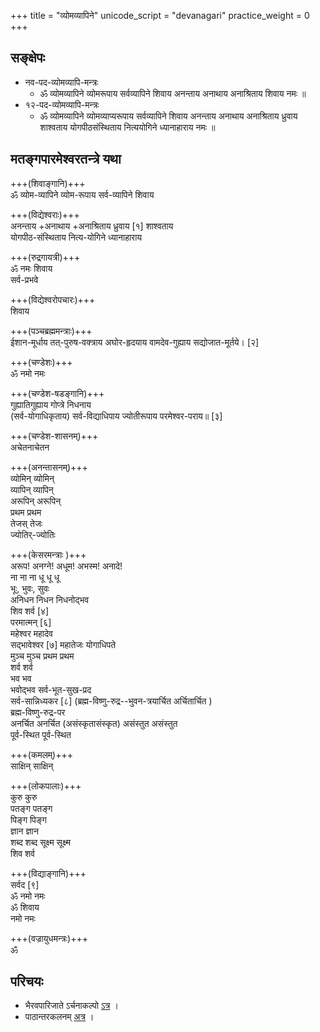 +++
title = "व्योमव्यापिने"
unicode_script = "devanagari"
practice_weight = 0
+++

## सङ्क्षेपः
- नव-पद-व्योमव्यापि-मन्त्रः 
  - ॐ व्योमव्यापिने व्योमरूपाय सर्वव्यापिने शिवाय अनन्ताय अनाथाय अनाश्रिताय शिवाय नमः ॥
- १२-पद-व्योमव्यापि-मन्त्रः 
  - ॐ व्योमव्यापिने व्योमव्याप्यरूपाय सर्वव्यापिने शिवाय अनन्ताय अनाथाय अनाश्रिताय ध्रुवाय शाश्वताय योगपीठसंस्थिताय नित्ययोगिने ध्यानाहाराय नमः ॥

## मतङ्गपारमेश्वरतन्त्रे यथा
+++(शिवाङ्गानि)+++  
ॐ व्योम-व्यापिने व्योम-रूपाय सर्व-व्यापिने शिवाय 

+++(विद्येश्वराः)+++  
अनन्ताय +अनाथाय +अनाश्रिताय ध्रुवाय \[१\] शाश्वताय    
योगपीठ-संस्थिताय नित्य-योगिने ध्यानाहाराय

+++(रुद्रगायत्री)+++  
ॐ नमः शिवाय  
सर्व-प्रभवे 

+++(विद्येश्वरोपचारः)+++  
शिवाय  

+++(पञ्चब्रह्ममन्त्राः)+++  
ईशान-मूर्धाय तत्-पुरुष-वक्त्राय अघोर-हृदयाय वामदेव-गुह्याय सद्योजात-मूर्तये। \[२\]  

+++(चण्डेशः)+++  
ॐ नमो नमः 

+++(चण्डेश-षडङ्गानि)+++  
गुह्यातिगुह्याय गोप्त्रे निधनाय  
(सर्व-योगाधिकृताय) सर्व-विद्याधिपाय ज्योतीरूपाय परमेश्वर-पराय॥ \[३\]  

+++(चण्डेश-शासनम्)+++  
अचेतनाचेतन  

+++(अनन्तासनम्)+++  
व्योमिन् व्योमिन्  
व्यापिन् व्यापिन्  
अरूपिन् अरूपिन्  
प्रथम प्रथम  
तेजस् तेजः  
ज्योतिर्-ज्योतिः

+++(केसरमन्त्राः  )+++  
अरूप! अनग्ने! अधूम! अभस्म! अनादे!  
ना ना ना धू धू धू  
भूः, भुवः, सुवः  
अनिधन निधन निधनोद्भव  
शिव शर्व \[४\]  
परमात्मन् \[६\]  
महेश्वर महादेव  
सद्भावेश्वर \[७\] महातेजः योगाधिपते  
मुञ्च मुञ्च
प्रथम प्रथम  
शर्व शर्व  
भव भव  
भवोद्भव
सर्व-भूत-सुख-प्रद  
सर्व-सान्निध्यकर \[८\]
(ब्रह्म-विष्णु-रुद्र--भुवन-त्रयार्चित अर्चितार्चित )  
ब्रह्म-विष्णु-रुद्र-पर  
अनर्चित अनर्चित
(असंस्कृतासंस्कृत) असंस्तुत असंस्तुत  
पूर्व-स्थित पूर्व-स्थित  

+++(कमलम्)+++  
साक्षिन् साक्षिन्  

+++(लोकपालाः)+++  
कुरु कुरु  
पतङ्ग पतङ्ग  
पिङ्ग पिङ्ग  
ज्ञान ज्ञान  
शब्द शब्द
सूक्ष्म सूक्ष्म  
शिव शर्व 

+++(विद्याङ्गानि)+++  
सर्वद \[९\]  
ॐ नमो नमः  
ॐ शिवाय  
नमो नमः

+++(वज्रायुधमन्त्रः)+++  
ॐ

## परिचयः
- भैरवपारिजाते ऽर्चनाकल्पो [ऽत्र](http://www.kamakotimandali.com/blog/index.php?p=1027&more=1&c=1&tb=1&pb=1) ।
- पाठान्तरकलनम् [अत्र](https://manasataramgini.wordpress.com/2008/02/10/the-vyomavyapin-mantra/) । 
